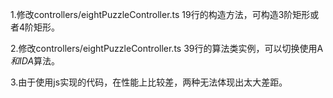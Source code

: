 1.修改controllers/eightPuzzleController.ts 19行的构造方法，可构造3阶矩形或者4阶矩形。

2.修改controllers/eightPuzzleController.ts 39行的算法类实例，可以切换使用A*和IDA*算法。

3.由于使用js实现的代码，在性能上比较差，两种无法体现出太大差距。